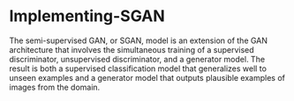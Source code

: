 # Implementing-SGAN
The semi-supervised GAN, or SGAN, model is an extension of the GAN architecture that involves the simultaneous training of a supervised discriminator, unsupervised discriminator, and a generator model. The result is both a supervised classification model that generalizes well to unseen examples and a generator model that outputs plausible examples of images from the domain.
